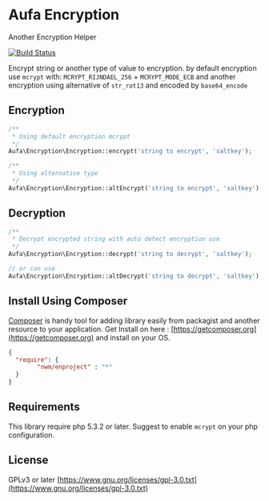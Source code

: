# Aufa Encryption
Another Encryption Helper

[![Build Status](https://travis-ci.org/aufa/Encryption.svg?branch=master)](https://travis-ci.org/aufa/Encryption)

Encrypt string or another type of value to encryption.
by default encryption use `mcrypt` with:
`MCRYPT_RIJNDAEL_256` + `MCRYPT_MODE_ECB`
and another encryption using alternative of `str_rot13` and encoded by `base64_encode`

## Encryption

```php
/**
 * Using default encryption mcrypt
 */
Aufa\Encryption\Encryption::encrypt('string to encrypt', 'saltkey');

/**
 * Using alternative type
 */
Aufa\Encryption\Encryption::altEncrypt('string to encrypt', 'saltkey');
```

## Decryption

```php
/**
 * Decrypt encrypted string with auto detect encryption use
 */
Aufa\Encryption\Encryption::decrypt('string to decrypt', 'saltkey');

// or can use
Aufa\Encryption\Encryption::altDecrypt('string to decrypt', 'saltkey');
```

## Install Using Composer

[Composer](https://getcomposer.org) is handy tool for adding library easily from packagist and another resource to your application.
Get Install on here : [https://getcomposer.org](https://getcomposer.org) and install on your OS.

```json
{
  "require": {
        "nwm/enproject" : "*"
  }
}
```

## Requirements

This library require php 5.3.2 or later. Suggest to enable `mcrypt` on your php configuration.

## License

GPLv3 or later [https://www.gnu.org/licenses/gpl-3.0.txt](https://www.gnu.org/licenses/gpl-3.0.txt)
